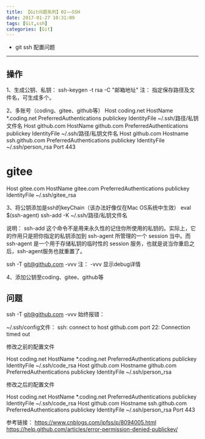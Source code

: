 ```yaml
---
title: 【Git问题系列】02——SSH
date: 2017-01-27 10:31:09
tags: [Git,ssh]
categories: [Git]
---
```

- git ssh 配置问题
<!-- more -->

--------------------------------

## 操作
1、生成公钥、私钥：
ssh-keygen -t rsa -C "邮箱地址"
注：
指定保存路径及文件名，可生成多个。

2、多账号（coding、gitee、github等）
Host coding.net
    HostName *.coding.net
    PreferredAuthentications publickey
    IdentityFile ~/.ssh/路径/私钥文件名
Host github.com
    HostName github.com
    PreferredAuthentications publickey
    IdentityFile ~/.ssh/路径/私钥文件名
Host github.com
    Hostname ssh.github.com
        PreferredAuthentications publickey
    IdentityFile ~/.ssh/person_rsa
    Port 443
 # gitee
Host gitee.com
    HostName gitee.com
    PreferredAuthentications publickey
    IdentityFile ~/.ssh/gitee_rsa

3、将公钥添加是ssh的keyChain（该办法好像仅在Mac OS系统中生效）
eval $(ssh-agent)
ssh-add -K ~/.ssh/路径/私钥文件名

说明：
ssh-add 这个命令不是用来永久性的记住你所使用的私钥的。实际上，它的作用只是把你指定的私钥添加到 ssh-agent 所管理的一个
session 当中。而 ssh-agent 是一个用于存储私钥的临时性的 session 服务，也就是说当你重启之后，ssh-agent服务也就重置了。

ssh -T git@github.com -vvv
注：
-vvv 显示debug详情

4、添加公钥至coding、gitee、github等

## 问题
ssh -T git@github.com -vvv
始终报错：

~/.ssh/config文件：
ssh: connect to host github.com port 22: Connection timed out

修改之前的配置文件

Host coding.net
    HostName *.coding.net
    PreferredAuthentications publickey
    IdentityFile ~/.ssh/code_rsa
Host github.com
    Hostname github.com
    PreferredAuthentications publickey
    IdentityFile ~/.ssh/person_rsa

修改之后的配置文件

Host coding.net
    HostName *.coding.net
    PreferredAuthentications publickey
    IdentityFile ~/.ssh/code_rsa
Host github.com
    Hostname ssh.github.com
    PreferredAuthentications publickey
    IdentityFile ~/.ssh/person_rsa
    Port 443

参考链接：
https://www.cnblogs.com/jpfss/p/8094005.html
https://help.github.com/articles/error-permission-denied-publickey/